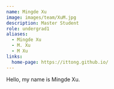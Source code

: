 ```yaml
---
name: Mingde Xu
image: images/team/XuM.jpg
description: Master Student
role: undergrad1
aliases:
  - Mingde Xu
  - M. Xu
  - M Xu
links:
  home-page: https://ittong.github.io/
---
```


Hello, my name is Mingde Xu.